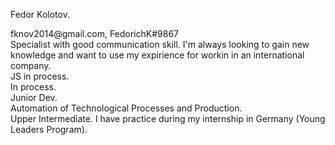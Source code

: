 <p>Fedor Kolotov.</p>
fknov2014@gmail.com, FedorichK#9867 <br>
Specialist with good communication skill. I'm always looking to gain new knowledge and want to use my expirience for workin in an international company.<br>
JS in process.<br>
In process.<br>
Junior Dev.<br>
Automation of Technological Processes and Production.<br>
Upper Intermediate. I have practice during my internship in Germany (Young Leaders Program).<br>
